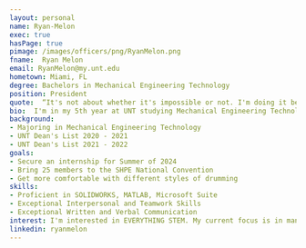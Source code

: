 ```yaml
---
layout: personal
name: Ryan-Melon
exec: true
hasPage: true 
pimage: /images/officers/png/RyanMelon.png
fname:  Ryan Melon
email: RyanMelon@my.unt.edu
hometown: Miami, FL 
degree: Bachelors in Mechanical Engineering Technology
position: President
quote:  “It's not about whether it's impossible or not. I'm doing it because I want to.” - Monkey D. Luffy
bio:  I'm in my 5th year at UNT studying Mechanical Engineering Technology. Outside of school, I enjoy drumming, gaming, and climbing! I joined SHPE during my 3rd year of studies and fell in love with the program and its members. SHPE became my home and has taught me many personal and professional life lessons that I'll carry with me forever. I am truly honored to represent the wonderful people of this organization.
background: 
- Majoring in Mechanical Engineering Technology 
- UNT Dean's List 2020 - 2021
- UNT Dean's List 2021 - 2022
goals:
- Secure an internship for Summer of 2024
- Bring 25 members to the SHPE National Convention
- Get more comfortable with different styles of drumming
skills:
- Proficient in SOLIDWORKS, MATLAB, Microsoft Suite
- Exceptional Interpersonal and Teamwork Skills
- Exceptional Written and Verbal Communication
interest: I'm interested in EVERYTHING STEM. My current focus is in manufacturing as well as Research and Design. I love learning new things! 
linkedin: ryanmelon
---
```

